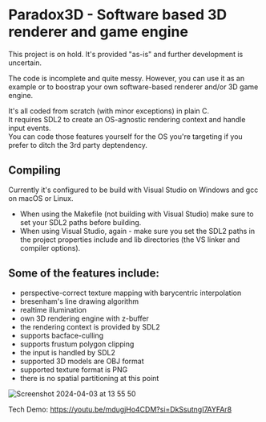 # Paradox3D - Software based 3D renderer and game engine

This project is on hold. It's provided "as-is" and further development is uncertain.

The code is incomplete and quite messy. However, you can use it as an example or to boostrap your own software-based renderer and/or 3D game engine.

It's all coded from scratch (with minor exceptions) in plain C.<br>
It requires SDL2 to create an OS-agnostic rendering context and handle input events.<br>
You can code those features yourself for the OS you're targeting if you prefer to ditch the 3rd party deptendency.

## Compiling
Currently it's configured to be build with Visual Studio on Windows and gcc on macOS or Linux.<br>
* When using the Makefile (not building with Visual Studio) make sure to set your SDL2 paths before building.<br>
* When using Visual Studio, again - make sure you set the SDL2 paths in the project properties include and lib directories (the VS linker and compiler options).

## Some of the features include:

- perspective-correct texture mapping with barycentric interpolation
- bresenham's line drawing algorithm
- realtime illumination
- own 3D rendering engine with z-buffer
- the rendering context is provided by SDL2
- supports bacface-culling
- supports frustum polygon clipping
- the input is handled by SDL2
- supported 3D models are OBJ format
- supported texture format is PNG
- there is no spatial partitioning at this point

![Screenshot 2024-04-03 at 13 55 50](https://github.com/jeuxdemains/Paradox3D-software/assets/7083803/4303b5d9-aa2e-4e8c-b52e-2fcf36ccc89c)

Tech Demo:
https://youtu.be/mdugjHo4CDM?si=DkSsutngI7AYFAr8
